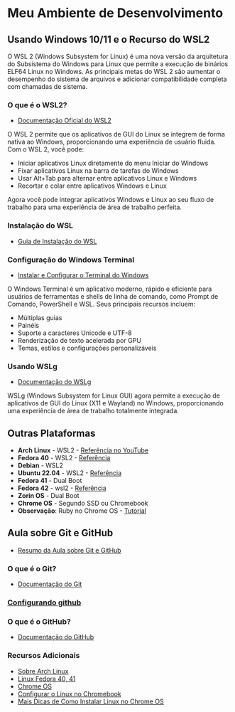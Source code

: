# Meu Ambiente de Desenvolvimento

## Usando Windows 10/11 e o Recurso do WSL2

O WSL 2 (Windows Subsystem for Linux) é uma nova versão da arquitetura do Subsistema do Windows para Linux que permite a execução de binários ELF64 Linux no Windows. As principais metas do WSL 2 são aumentar o desempenho do sistema de arquivos e adicionar compatibilidade completa com chamadas de sistema.

### O que é o WSL2?
- [Documentação Oficial do WSL2](https://learn.microsoft.com/pt-br/windows/wsl/about)

O WSL 2 permite que os aplicativos de GUI do Linux se integrem de forma nativa ao Windows, proporcionando uma experiência de usuário fluida. Com o WSL 2, você pode:
- Iniciar aplicativos Linux diretamente do menu Iniciar do Windows
- Fixar aplicativos Linux na barra de tarefas do Windows
- Usar Alt+Tab para alternar entre aplicativos Linux e Windows
- Recortar e colar entre aplicativos Windows e Linux

Agora você pode integrar aplicativos Windows e Linux ao seu fluxo de trabalho para uma experiência de área de trabalho perfeita.

### Instalação do WSL
- [Guia de Instalação do WSL](https://github.com/shenrique1970/Meu-ambiente-dev/blob/main/resumos/inst-wsl2.md)

### Configuração do Windows Terminal
- [Instalar e Configurar o Terminal do Windows](https://learn.microsoft.com/pt-br/windows/terminal/install)

O Windows Terminal é um aplicativo moderno, rápido e eficiente para usuários de ferramentas e shells de linha de comando, como Prompt de Comando, PowerShell e WSL. Seus principais recursos incluem:
- Múltiplas guias
- Painéis
- Suporte a caracteres Unicode e UTF-8
- Renderização de texto acelerada por GPU
- Temas, estilos e configurações personalizáveis

### Usando WSLg
- [Documentação do WSLg](https://learn.microsoft.com/pt-br/windows/wsl/tutorials/gui-apps)

WSLg (Windows Subsystem for Linux GUI) agora permite a execução de aplicativos de GUI do Linux (X11 e Wayland) no Windows, proporcionando uma experiência de área de trabalho totalmente integrada.

## Outras Plataformas
- **Arch Linux** - WSL2 - [Referência no YouTube](https://www.youtube.com/watch?v=sjrW74Hx5Po&t=950s)
- **Fedora 40** - WSL2 - [Referência](https://github.com/fedora-cloud/docker-brew-fedora/tree/40/x86_64)
- **Debian** - WSL2
- **Ubuntu 22.04** - WSL2 - [Referência](https://cloud-images.ubuntu.com/wsl/)
- **Fedora 41** - Dual Boot
- **Fedora 42** - wsl2 - [Referência](https://docs.fedoraproject.org/en-US/cloud/wsl/)
- **Zorin OS** - Dual Boot
- **Chrome OS** - Segundo SSD ou Chromebook
- **Observação**: Ruby no Chrome OS - [Tutorial](https://shape.host/resources/how-to-install-ruby-on-rails-on-debian-12)

## Aula sobre Git e GitHub
- [Resumo da Aula sobre Git e GitHub](https://github.com/shenrique1970/Meu-ambiente-dev/blob/main/resumos/resumo-aula.md)

### O que é o Git?
- [Documentação do Git](https://git-scm.com/doc)

###  [Configurando github](https://aline-antunes.gitbook.io/formacao-fundamentos-github/introducao-ao-git-e-github)

### O que é o GitHub?
- [Documentação do GitHub](https://docs.github.com/pt)

### Recursos Adicionais
- [Sobre Arch Linux](https://github.com/yuk7/ArchWSL)
- [Linux Fedora 40, 41](https://fedoraproject.org/)
- [Chrome OS](https://chromeos.google/intl/pt_br/)
- [Configurar o Linux no Chromebook](https://support.google.com/chromebook/answer/9145439?hl=pt-br)
- [Mais Dicas de Como Instalar Linux no Chrome OS](https://youtu.be/uM1y4qeTLbw?si=YYNLWSsI2NVuoGNo)



